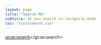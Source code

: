 ```yaml
---
layout: page
title: "Search Me"
subtitle: As you search in incognito mode
css: "/css/search.css"
---
```




<script>
  (function() {
    var cx = '003537505711666634939:osuudacg1a8';
    var gcse = document.createElement('script');
    gcse.type = 'text/javascript';
    gcse.async = true;
    gcse.src = 'https://cse.google.com/cse.js?cx=' + cx;
    var s = document.getElementsByTagName('script')[0];
    s.parentNode.insertBefore(gcse, s);
  })();
</script>
<gcse:search></gcse:search>
